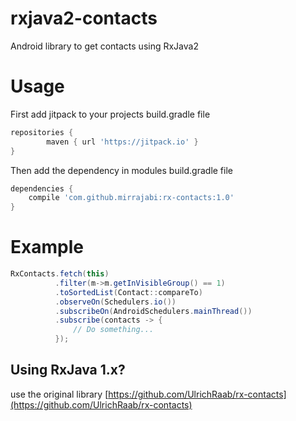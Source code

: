 # rxjava2-contacts
Android library to get contacts using RxJava2

# Usage
First add jitpack to your projects build.gradle file
```gradle
repositories {
        maven { url 'https://jitpack.io' }
}
```

Then add the dependency in modules build.gradle file
```gradle
dependencies {
    compile 'com.github.mirrajabi:rx-contacts:1.0'
}
```

# Example

```java
RxContacts.fetch(this)
          .filter(m->m.getInVisibleGroup() == 1)
          .toSortedList(Contact::compareTo)
          .observeOn(Schedulers.io())
          .subscribeOn(AndroidSchedulers.mainThread())
          .subscribe(contacts -> {
              // Do something...
          });
```

## Using RxJava 1.x?
use the original library [https://github.com/UlrichRaab/rx-contacts](https://github.com/UlrichRaab/rx-contacts)